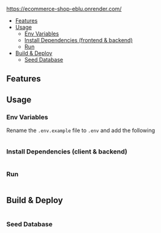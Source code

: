 https://ecommerce-shop-eblu.onrender.com/

- [Features](#features)
- [Usage](#usage)
  - [Env Variables](#env-variables)
  - [Install Dependencies (frontend & backend)](#install-dependencies-frontend--backend)
  - [Run](#run)
- [Build & Deploy](#build--deploy)
  - [Seed Database](#seed-database)

## Features

## Usage

### Env Variables

Rename the `.env.example` file to `.env` and add the following

```

```

### Install Dependencies (client & backend)

```

```

### Run

```

```

## Build & Deploy

```

```

### Seed Database

```

```
